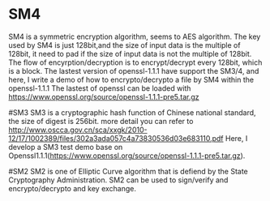 # SM4
SM4 is a symmetric encryption algorithm, seems to AES algorithm.
The key used by SM4 is just 128bit,and the size of input data is the multiple of 128bit, it need to pad if the size of input data is not the multiple of 128bit. 
The flow of encyrption/decryption is to encrypt/decrypt every 128bit, which is a block. 
The lastest version of openssl-1.1.1 have support the SM3/4, and here, I write a demo of how to encrypto/decrypto a file by SM4 within the openssl-1.1.1
The lastest of openssl can be loaded with https://www.openssl.org/source/openssl-1.1.1-pre5.tar.gz

#SM3
SM3 is a cryptographic hash function of Chinese national standard, the size of digest is 256bit. more detail you can refer to http://www.oscca.gov.cn/sca/xxgk/2010-12/17/1002389/files/302a3ada057c4a73830536d03e683110.pdf
Here, I develop a SM3 test demo base on Openssl1.1.1(https://www.openssl.org/source/openssl-1.1.1-pre5.tar.gz).

#SM2
SM2 is one of Elliptic Curve algorithm that is defiend by the State Cryptography Administration. SM2 can be used to sign/verify and encrypto/decrypto and key exchange.
